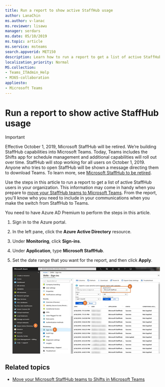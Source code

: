 ```yaml
---
title: Run a report to show active StaffHub usage
author: LanaChin
ms.author: v-lanac
ms.reviewer: lisawu
manager: serdars
ms.date: 05/10/2019
ms.topic: article
ms.service: msteams
search.appverid: MET150
description: Learn how to run a report to get a list of active StaffHub users in your organization.
localization_priority: Normal
MS.collection: 
- Teams_ITAdmin_Help
- M365-collaboration
appliesto: 
- Microsoft Teams
---
```


# Run a report to show active StaffHub usage

> [!IMPORTANT]
> Effective October 1, 2019, Microsoft StaffHub will be retired. We’re building StaffHub capabilities into Microsoft Teams. Today, Teams includes the Shifts app for schedule management and additional capabilities will roll out over time. StaffHub will stop working for all users on October 1, 2019. Anyone who tries to open StaffHub will be shown a message directing them to download Teams. To learn more, see [Microsoft StaffHub to be retired](microsoft-staffhub-to-be-retired.md).  

Use the steps in this article to run a report to get a list of active StaffHub users in your organization. This information may come in handy when you prepare to [move your StaffHub teams to Microsoft Teams](move-staffhub-teams-to-shifts-in-teams.md). From the report, you'll know who you need to include in your communications when you make the switch from StaffHub to Teams.

You need to have Azure AD Premium to perform the steps in this article.

1. Sign in to the Azure portal.
2. In the left pane, click the **Azure Active Directory** resource.
3. Under **Monitoring**, click **Sign-ins**.
4. Under **Application**, type **Microsoft StaffHub**.
5. Set the date range that you want for the report, and then click **Apply**. 

    ![Screen shot showing steps for how to run the report to show active StaffHub usage in the Azure portal](../../media/staffhub-active-usage-report.png)

## Related topics

- [Move your Microsoft StaffHub teams to Shifts in Microsoft Teams](move-staffhub-teams-to-shifts-in-teams.md)
